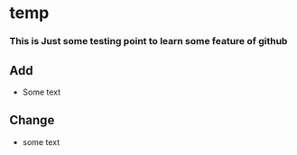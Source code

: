 # temp
### This is Just some testing point to learn some feature of github

## Add
- Some text

## Change
- some text

